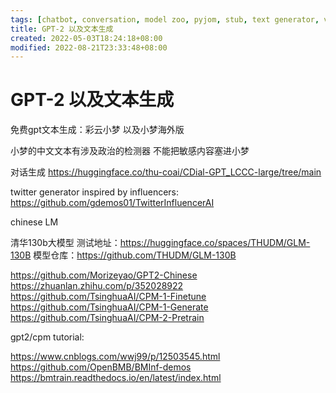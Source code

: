 ```yaml
---
tags: [chatbot, conversation, model zoo, pyjom, stub, text generator, voice chat]
title: GPT-2 以及文本生成
created: 2022-05-03T18:24:18+08:00
modified: 2022-08-21T23:33:48+08:00
---
```


# GPT-2 以及文本生成

免费gpt文本生成：彩云小梦 以及小梦海外版

小梦的中文文本有涉及政治的检测器 不能把敏感内容塞进小梦

对话生成
https://huggingface.co/thu-coai/CDial-GPT_LCCC-large/tree/main

twitter generator inspired by influencers:
https://github.com/gdemos01/TwitterInfluencerAI

 chinese LM

清华130b大模型
测试地址：https://huggingface.co/spaces/THUDM/GLM-130B
模型仓库：https://github.com/THUDM/GLM-130B

https://github.com/Morizeyao/GPT2-Chinese
https://zhuanlan.zhihu.com/p/352028922
https://github.com/TsinghuaAI/CPM-1-Finetune
https://github.com/TsinghuaAI/CPM-1-Generate
https://github.com/TsinghuaAI/CPM-2-Pretrain

gpt2/cpm tutorial:

https://www.cnblogs.com/wwj99/p/12503545.html
https://github.com/OpenBMB/BMInf-demos
https://bmtrain.readthedocs.io/en/latest/index.html
